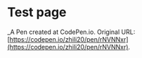 # Test page
 _A Pen created at CodePen.io. Original URL: [https://codepen.io/zhili20/pen/rNVNNxr](https://codepen.io/zhili20/pen/rNVNNxr).

 